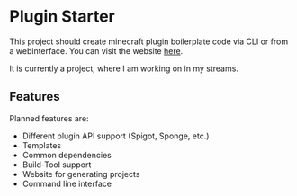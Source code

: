 # Plugin Starter

This project should create minecraft plugin boilerplate code via CLI or from a webinterface. You can visit the website [here](https://plugin-starter.com).

It is currently a project, where I am working on in my streams.

## Features

Planned features are:

+ Different plugin API support (Spigot, Sponge, etc.)
+ Templates
+ Common dependencies
+ Build-Tool support
+ Website for generating projects
+ Command line interface
